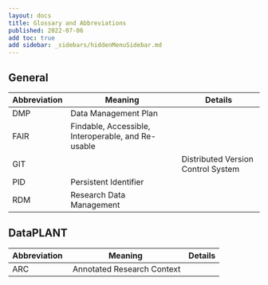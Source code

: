 ```yaml
---
layout: docs
title: Glossary and Abbreviations
published: 2022-07-06
add toc: true
add sidebar: _sidebars/hiddenMenuSidebar.md
---
```



## General

Abbreviation | Meaning | Details
---------|----------|---------
DMP | Data Management Plan | 
FAIR | Findable, Accessible, Interoperable, and Re-usable | 
GIT |  | Distributed Version Control System
PID | Persistent Identifier | 
RDM | Research Data Management | 

## DataPLANT

Abbreviation | Meaning | Details
---------|----------|---------
ARC | Annotated Research Context |  

